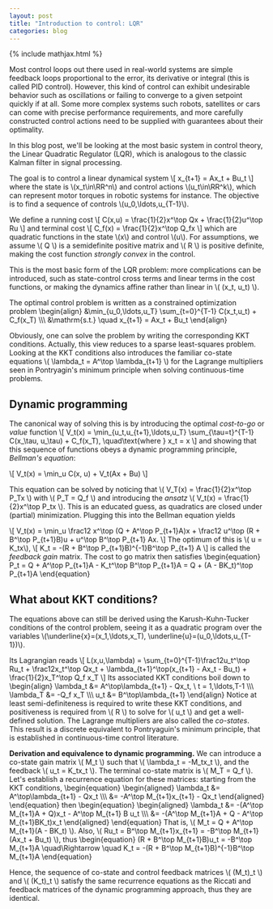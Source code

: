 ```yaml
---
layout: post
title: "Introduction to control: LQR"
categories: blog
---
```

{% include mathjax.html %}

Most control loops out there used in real-world systems are simple feedback loops proportional to the error, its derivative or integral (this is called PID control). However, this kind of control can exhibit undesirable behavior such as oscillations or failing to converge to a given setpoint quickly if at all. Some more complex systems such robots, satellites or cars can come with precise performance requirements, and more carefully constructed control actions need to be supplied with guarantees about their optimality.

In this blog post, we'll be looking at the most basic system in control theory, the Linear Quadratic Regulator (LQR), which is analogous to the classic Kalman filter in signal processing.

The goal is to control a linear dynamical system
\\[
    x_{t+1} = Ax_t + Bu_t
\\]
where the state is \\(x_t\in\RR^n\\) and control actions \\(u_t\in\RR^k\\), which can represent motor torques in robotic systems for instance. The objective is to find a sequence of controls \\(u_0,\ldots,u_{T-1}\\).

We define a running cost
\\[
    C(x,u) = \frac{1}{2}x^\top Qx + \frac{1}{2}u^\top Ru
\\]
and terminal cost
\\[
    C_f(x) = \frac{1}{2}x^\top Q_fx
\\]
which are quadratic functions in the state \\(x\\) and control \\(u\\). For assumptions, we assume \\( Q \\) is a semidefinite positive matrix and \\( R \\) is positive definite, making the cost function *strongly convex* in the control.

This is the most basic form of the LQR problem: more complications can be introduced, such as state-control cross terms and linear terms in the cost functions, or making the dynamics affine rather than linear in \\( (x_t, u_t) \\).

The optimal control problem is written as a constrained optimization problem
\begin{align}
    &\min_{u_0,\ldots,u_T} \sum_{t=0}^{T-1} C(x_t,u_t) + C_f(x_T)  \\\\\\
    &\mathrm{s.t.} \quad x_{t+1} = Ax_t + Bu_t
\end{align}

Obviously, one can solve the problem by writing the corresponding KKT conditions. Actually, this view reduces to a sparse least-squares problem. Looking at the KKT conditions also introduces the familiar co-state equations \\( \lambda_t = A^\top \lambda_{t+1} \\) for the Lagrange multipliers seen in Pontryagin's minimum principle when solving continuous-time problems.


## Dynamic programming

The canonical way of solving this is by introducing the optimal _cost-to-go_ or _value_ function
\\[
    V_t(x) = \min_{u_t,u_{t+1},\ldots,u_T} \sum_{\tau=t}^{T-1} C(x_\tau, u_\tau) + C_f(x_T), \quad\text{where } x_t = x
\\]
and showing that this sequence of functions obeys a dynamic programming principle, _Bellman's equation_:

\\[
    V_t(x) = \min_u C(x, u) + V_t(Ax + Bu)
\\]

This equation can be solved by noticing that \\( V_T(x) = \frac{1}{2}x^\top P_Tx \\) with \\( P_T = Q_f \\) and introducing the _ansatz_ \\( V_t(x) = \frac{1}{2}x^\top P_tx \\). This is an educated guess, as quadratics are closed under (partial) minimization.
Plugging this into the Bellman equation yields

\\[
    V_t(x) = \min_u \frac12 x^\top (Q + A^\top P_{t+1}A)x + \frac12 u^\top (R + B^\top P_{t+1}B)u + u^\top B^\top P_{t+1} Ax.
\\]
The optimum of this is \\( u = K_tx\\),
\\[
    K_t = -(R + B^\top P_{t+1}B)^{-1}B^\top P_{t+1} A
\\]
is called the *feedback gain* matrix.
The cost to go matrix then satisfies
\begin{equation}
    P_t = Q + A^\top P_{t+1}A - K_t^\top B^\top P_{t+1}A =  Q + (A - BK_t)^\top P_{t+1}A
\end{equation}

## What about KKT conditions?

The equations above can still be derived using the Karush-Kuhn-Tucker conditions of the control problem, seeing it as a quadratic program over the variables \\(\underline{x}=(x\_1,\ldots,x\_T), \underline{u}=(u_0,\ldots,u_{T-1})\\).

Its Lagrangian reads
\\[
    L(x,u,\lambda) = \sum_{t=0}^{T-1}\frac12u_t^\top Ru_t + \frac12x_t^\top Qx_t + \lambda_{t+1}^\top(x_{t+1} - Ax_t - Bu_t)
    + \frac{1}{2}x_T^\top Q_f x_T
\\]
Its associated KKT conditions boil down to
\begin{align}
    \lambda_t &= A^\top\lambda_{t+1} - Qx_t,  \ t = 1,\ldots,T-1  \\\\\\
    \lambda_T &= -Q_f x_T  \\\\\\
    u_t &= B^\top\lambda_{t+1}
\end{align}
Notice at least semi-definiteness is required to write these KKT conditions, and positiveness is required from \\( R \\) to solve for \\( u_t \\) and get a well-defined solution.
The Lagrange multipliers are also called the *co-states*. This result is a discrete equivalent to Pontryaguin's minimum principle, that is established in continuous-time control literature.

**Derivation and equivalence to dynamic programming.** We can introduce a co-state gain matrix \\( M_t \\) such that \\(  \lambda_t = -M_tx_t \\), and the feedback \\( u_t = K_tx_t \\). The terminal co-state matrix is \\( M_T = Q_f \\). Let's establish a recurrence equation for these matrices: starting from the KKT conditions,
\begin{equation}
\begin{aligned}
    \lambda_t &= A^\top\lambda_{t+1} - Qx_t  \\\\\\
        &= -A^\top M_{t+1}x_{t+1} - Qx_t
\end{aligned}
\end{equation}
then
\begin{equation}
\begin{aligned}
    \lambda_t &= -(A^\top M_{t+1}A + Q)x_t - A^\top M_{t+1} B u_t  \\\\\\
        &= -(A^\top M_{t+1}A + Q - A^\top M_{t+1}BK_t)x_t
\end{aligned}
\end{equation}
That is, \\( M_t = Q + A^\top M_{t+1}(A - BK_t) \\).
Also, \\( Ru_t = B^\top M_{t+1}x_{t+1} = -B^\top M_{t+1} (Ax_t + Bu_t) \\), thus
\begin{equation}
    (R + B^\top M_{t+1}B)u_t = -B^\top M_{t+1}A
    \quad\Rightarrow \quad
    K_t = -(R + B^\top M_{t+1}B)^{-1}B^\top M_{t+1}A
\end{equation}

Hence, the sequence of co-state and control feedback matrices \\( (M_t)_t \\) and \\( (K_t)_t \\) satisfy the same recurrence equations as the Riccati and feedback matrices of the dynamic programming approach, thus they are identical.
